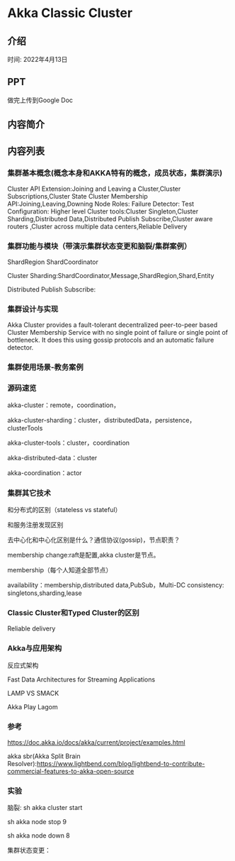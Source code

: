 # Akka Classic Cluster

## 介绍

时间: 2022年4月13日

## PPT

做完上传到Google Doc

## 内容简介



## 内容列表


### 集群基本概念(概念本身和AKKA特有的概念，成员状态，集群演示)

Cluster API Extension:Joining and Leaving a Cluster,Cluster Subscriptions,Cluster State
Cluster Membership API:Joining,Leaving,Downing
Node Roles:
Failure Detector:
Test
Configuration:
Higher level Cluster tools:Cluster Singleton,Cluster Sharding,Distributed Data,Distributed Publish Subscribe,Cluster aware routers
,Cluster across multiple data centers,Reliable Delivery



### 集群功能与模块（带演示集群状态变更和脑裂/集群案例）

ShardRegion ShardCoordinator

Cluster Sharding:ShardCoordinator,Message,ShardRegion,Shard,Entity

Distributed Publish Subscribe:

### 集群设计与实现

Akka Cluster provides a fault-tolerant decentralized peer-to-peer based Cluster Membership Service with no single point
of failure or single point of bottleneck. It does this using gossip protocols and an automatic failure detector.


### 集群使用场景-教务案例



### 源码速览

akka-cluster：remote，coordination，

akka-cluster-sharding：cluster，distributedData，persistence，clusterTools

akka-cluster-tools：cluster，coordination

akka-distributed-data：cluster

akka-coordination：actor

### 集群其它技术

和分布式的区别（stateless vs stateful）

和服务注册发现区别

去中心化和中心化区别是什么？通信协议(gossip)，节点职责？

membership change:raft是配置,akka cluster是节点。

membership（每个人知道全部节点）

availability：membership,distributed data,PubSub，Multi-DC
consistency: singletons,sharding,lease

### Classic Cluster和Typed Cluster的区别

Reliable delivery


### Akka与应用架构

反应式架构

Fast Data Architectures for Streaming Applications

LAMP VS SMACK

Akka Play Lagom


### 参考

https://doc.akka.io/docs/akka/current/project/examples.html

akka sbr(Akka Split Brain Resolver):https://www.lightbend.com/blog/lightbend-to-contribute-commercial-features-to-akka-open-source

### 实验

脑裂:
sh akka cluster start

sh akka node stop 9

sh akka node down 8





集群状态变更：